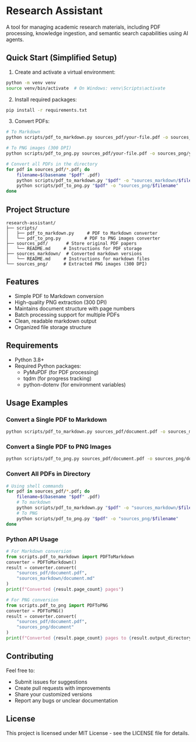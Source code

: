 # Research Assistant

A tool for managing academic research materials, including PDF processing, knowledge ingestion, and semantic search capabilities using AI agents.

## Quick Start (Simplified Setup)

1. Create and activate a virtual environment:
```bash
python -m venv venv
source venv/bin/activate  # On Windows: venv\Scripts\activate
```

2. Install required packages:
```bash
pip install -r requirements.txt
```

3. Convert PDFs:
```bash
# To Markdown
python scripts/pdf_to_markdown.py sources_pdf/your-file.pdf -o sources_markdown/your-file.md

# To PNG images (300 DPI)
python scripts/pdf_to_png.py sources_pdf/your-file.pdf -o sources_png/your-file/

# Convert all PDFs in the directory
for pdf in sources_pdf/*.pdf; do
    filename=$(basename "$pdf" .pdf)
    python scripts/pdf_to_markdown.py "$pdf" -o "sources_markdown/$filename.md"
    python scripts/pdf_to_png.py "$pdf" -o "sources_png/$filename"
done
```

## Project Structure

```
research-assistant/
├── scripts/
│   ├── pdf_to_markdown.py     # PDF to Markdown converter
│   └── pdf_to_png.py         # PDF to PNG images converter
├── sources_pdf/       # Store original PDF papers
│   └── README.md     # Instructions for PDF storage
├── sources_markdown/  # Converted markdown versions
│   └── README.md     # Instructions for markdown files
└── sources_png/      # Extracted PNG images (300 DPI)
```

## Features

- Simple PDF to Markdown conversion
- High-quality PNG extraction (300 DPI)
- Maintains document structure with page numbers
- Batch processing support for multiple PDFs
- Clean, readable markdown output
- Organized file storage structure

## Requirements

- Python 3.8+
- Required Python packages:
  - PyMuPDF (for PDF processing)
  - tqdm (for progress tracking)
  - python-dotenv (for environment variables)

## Usage Examples

### Convert a Single PDF to Markdown
```bash
python scripts/pdf_to_markdown.py sources_pdf/document.pdf -o sources_markdown/document.md
```

### Convert a Single PDF to PNG Images
```bash
python scripts/pdf_to_png.py sources_pdf/document.pdf -o sources_png/document/
```

### Convert All PDFs in Directory
```bash
# Using shell commands
for pdf in sources_pdf/*.pdf; do
    filename=$(basename "$pdf" .pdf)
    # To markdown
    python scripts/pdf_to_markdown.py "$pdf" -o "sources_markdown/$filename.md"
    # To PNG
    python scripts/pdf_to_png.py "$pdf" -o "sources_png/$filename"
done
```

### Python API Usage
```python
# For Markdown conversion
from scripts.pdf_to_markdown import PDFToMarkdown
converter = PDFToMarkdown()
result = converter.convert(
    "sources_pdf/document.pdf",
    "sources_markdown/document.md"
)
print(f"Converted {result.page_count} pages")

# For PNG conversion
from scripts.pdf_to_png import PDFToPNG
converter = PDFToPNG()
result = converter.convert(
    "sources_pdf/document.pdf",
    "sources_png/document"
)
print(f"Converted {result.page_count} pages to {result.output_directory}")
```

## Contributing

Feel free to:
- Submit issues for suggestions
- Create pull requests with improvements
- Share your customized versions
- Report any bugs or unclear documentation

## License

This project is licensed under MIT License - see the LICENSE file for details.
